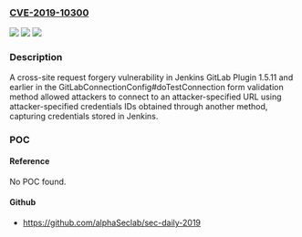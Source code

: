 ### [CVE-2019-10300](https://cve.mitre.org/cgi-bin/cvename.cgi?name=CVE-2019-10300)
![](https://img.shields.io/static/v1?label=Product&message=Jenkins%20GitLab%20Plugin&color=blue)
![](https://img.shields.io/static/v1?label=Version&message=n%2Fa&color=blue)
![](https://img.shields.io/static/v1?label=Vulnerability&message=CWE-352&color=brighgreen)

### Description

A cross-site request forgery vulnerability in Jenkins GitLab Plugin 1.5.11 and earlier in the GitLabConnectionConfig#doTestConnection form validation method allowed attackers to connect to an attacker-specified URL using attacker-specified credentials IDs obtained through another method, capturing credentials stored in Jenkins.

### POC

#### Reference
No POC found.

#### Github
- https://github.com/alphaSeclab/sec-daily-2019

